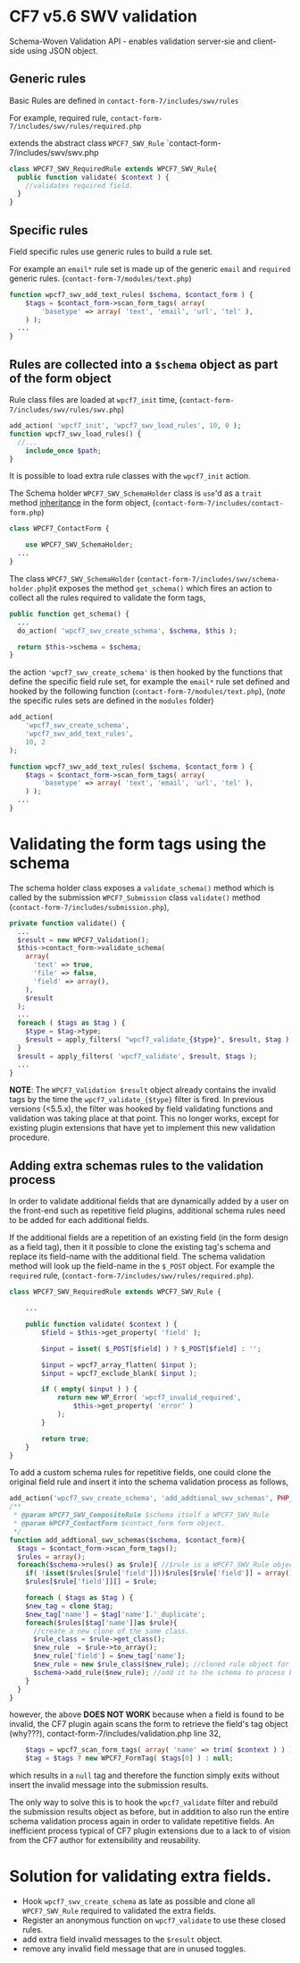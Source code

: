 # CF7 v5.6 SWV validation
Schema-Woven Validation API - enables validation server-sie and client-side using JSON object.

## Generic rules
Basic Rules are defined in `contact-form-7/includes/swv/rules`

For example, required rule, `contact-form-7/includes/swv/rules/required.php`

extends the abstract class `WPCF7_SWV_Rule` `contact-form-7/includes/swv/swv.php

```php
class WPCF7_SWV_RequiredRule extends WPCF7_SWV_Rule{
  public function validate( $context ) {
    //validates required field.
  }
}
```
## Specific rules

Field specific rules use generic rules to build a rule set.

For example an `email*` rule set is made up of the generic `email` and `required` generic rules. (`contact-form-7/modules/text.php`)

```php
function wpcf7_swv_add_text_rules( $schema, $contact_form ) {
	$tags = $contact_form->scan_form_tags( array(
		'basetype' => array( 'text', 'email', 'url', 'tel' ),
	) );
  ...
}
```

## Rules are collected into a `$schema` object as part of the form object

Rule class files are loaded at `wpcf7_init` time, (`contact-form-7/includes/swv/rules/swv.php`)

```php
add_action( 'wpcf7_init', 'wpcf7_swv_load_rules', 10, 0 );
function wpcf7_swv_load_rules() {
  //...
	include_once $path;
}
```

It is possible to load extra rule classes with the `wpcf7_init` action.

The Schema holder `WPCF7_SWV_SchemaHolder` class  is `use`'d as a `trait` method [inheritance](https://www.php.net/manual/en/language.oop5.traits.php) in the form object, (`contact-form-7/includes/contact-form.php`)

```php
class WPCF7_ContactForm {

	use WPCF7_SWV_SchemaHolder;
  ...
}
```
The class `WPCF7_SWV_SchemaHolder` (`contact-form-7/includes/swv/schema-holder.php`)it exposes the method `get_schema()` which fires an action to collect all the rules required to validate the form tags,

```php
public function get_schema() {
  ...
  do_action( 'wpcf7_swv_create_schema', $schema, $this );

  return $this->schema = $schema;
}
```

the action `'wpcf7_swv_create_schema'` is then hooked by the functions that define the specific field rule set, for example the `email*` rule set defined and hooked by the following function (`contact-form-7/modules/text.php`), (*note* the specific rules sets are defined in the `modules` folder)

```php
add_action(
	'wpcf7_swv_create_schema',
	'wpcf7_swv_add_text_rules',
	10, 2
);

function wpcf7_swv_add_text_rules( $schema, $contact_form ) {
	$tags = $contact_form->scan_form_tags( array(
		'basetype' => array( 'text', 'email', 'url', 'tel' ),
	) );
  ...
}
```

# Validating the form tags using the schema

The schema holder class exposes a `validate_schema()` method which is called by the submission `WPCF7_Submission` class `validate()` method (`contact-form-7/includes/submission.php`),

```php
private function validate() {
  ...
  $result = new WPCF7_Validation();
  $this->contact_form->validate_schema(
    array(
      'text' => true,
      'file' => false,
      'field' => array(),
    ),
    $result
  );
  ...
  foreach ( $tags as $tag ) {
    $type = $tag->type;
    $result = apply_filters( "wpcf7_validate_{$type}", $result, $tag );
  }
  $result = apply_filters( 'wpcf7_validate', $result, $tags );
  ...
}
```

**NOTE**: The `WPCF7_Validation $result` object already contains the invalid tags by the time the `wpcf7_validate_{$type}` filter is fired.  In previous versions (<5.5.x), the filter was hooked by field validating functions and validation was taking place at that point.  This no longer works, except for existing plugin extensions  that have yet to implement this new validation procedure.


## Adding extra schemas rules to the validation process

In order to validate additional fields that are dynamically added by a user on the front-end such as repetitive field plugins, additional schema rules need to be added for each additional fields.

If the additional fields are a repetition of an existing field (in the form design as a field tag), then it it possible to clone the existing tag's schema and replace its field-name with the additional field.  The schema validation method will look up the field-name in the `$_POST` object.  For example the `required` rule, (`contact-form-7/includes/swv/rules/required.php`).
```php
class WPCF7_SWV_RequiredRule extends WPCF7_SWV_Rule {

	...

	public function validate( $context ) {
		$field = $this->get_property( 'field' );

		$input = isset( $_POST[$field] ) ? $_POST[$field] : '';

		$input = wpcf7_array_flatten( $input );
		$input = wpcf7_exclude_blank( $input );

		if ( empty( $input ) ) {
			return new WP_Error( 'wpcf7_invalid_required',
				$this->get_property( 'error' )
			);
		}

		return true;
	}
}
```

To add a custom schema rules for repetitive fields, one could clone the original field rule and insert it into the schema validation process as follows,

```php
add_action('wpcf7_swv_create_schema', 'add_addtional_swv_schemas', PHP_INT_MAX , 2);
/**
 * @param WPCF7_SWV_CompositeRule $schema itself a WPCF7_SWV_Rule
 * @param WPCF7_ContactForm $contact_form form object.
 */
function add_addtional_swv_schemas($schema, $contact_form){
  $tags = $contact_form->scan_form_tags();
  $rules = array();
  foreach($schema->rules() as $rule){ //$rule is a WPCF7_SWV_Rule object.
    if( !isset($rules[$rule['field']]))$rules[$rule['field']] = array(); //can have multiple rules.
    $rules[$rule['field']][] = $rule;

	foreach ( $tags as $tag ) {
    $new_tag = clone $tag;
    $new_tag['name'] = $tag['name'].'_duplicate';
    foreach($rules[$tag['name']]as $rule){
      //create a new clone of the same class.
      $rule_class = $rule->get_class();
      $new_rule  = $rule->to_array();
      $new_rule['field'] = $new_tag['name'];
      $new_rule = new $rule_class($new_rule); //cloned rule object for new field
      $schema->add_rule($new_rule); //add it to the schema to process by cf7 validation.
    }
  }
}
```
however, the above **DOES NOT WORK** because when a field is found to be invalid, the CF7 plugin again scans the form to retrieve the field's tag object (why???),
contact-form-7/includes/validation.php line 32,

```php
	$tags = wpcf7_scan_form_tags( array( 'name' => trim( $context ) ) );
	$tag = $tags ? new WPCF7_FormTag( $tags[0] ) : null;
```
which results in a `null` tag and therefore the function simply exits without insert the invalid message into the submission results.

The only way to solve this is to hook the `wpcf7_validate` filter and rebuild the submission results object as before, but in addition to also run the entire schema validation process again in order to validate repetitive fields. An inefficient process typical of CF7 plugin extensions due to a lack to of vision from the CF7 author for extensibility and reusability.

# Solution for validating extra fields.

- Hook `wpcf7_swv_create_schema` as late as possible and clone all `WPCF7_SWV_Rule` required to validated the extra fields.
- Register an anonymous function on `wpcf7_validate` to use these closed rules.
- add extra field invalid messages to the `$result` object.
- remove any invalid field message that are in unused toggles.